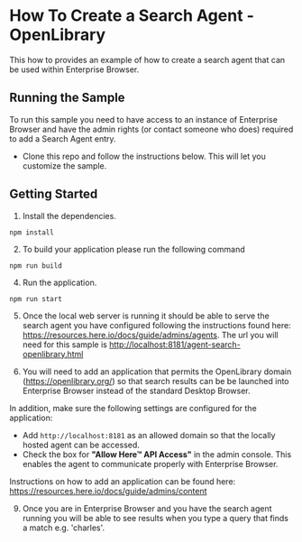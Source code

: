 # How To Create a Search Agent - OpenLibrary

This how to provides an example of how to create a search agent that can be used within Enterprise Browser.

## Running the Sample

To run this sample you need to have access to an instance of Enterprise Browser and have the admin rights (or contact someone who does) required to add a Search Agent entry.

- Clone this repo and follow the instructions below. This will let you customize the sample.

## Getting Started

1. Install the dependencies.

```shell
npm install
```

2. To build your application please run the following command

```shell
npm run build
```

4. Run the application.

```shell
npm run start
```

5. Once the local web server is running it should be able to serve the search agent you have configured following the instructions found here: <https://resources.here.io/docs/guide/admins/agents>. The url you will need for this sample is <http://localhost:8181/agent-search-openlibrary.html>

6. You will need to add an application that permits the OpenLibrary domain (<https://openlibrary.org/>) so that search results can be be launched into Enterprise Browser instead of the standard Desktop Browser.

In addition, make sure the following settings are configured for the application:
- Add `http://localhost:8181` as an allowed domain so that the locally hosted agent can be accessed.
- Check the box for **"Allow Here™ API Access"** in the admin console. This enables the agent to communicate properly with Enterprise Browser.

Instructions on how to add an application can be found here: <https://resources.here.io/docs/guide/admins/content>

9. Once you are in Enterprise Browser and you have the search agent running you will be able to see results when you type a query that finds a match e.g. 'charles'.
